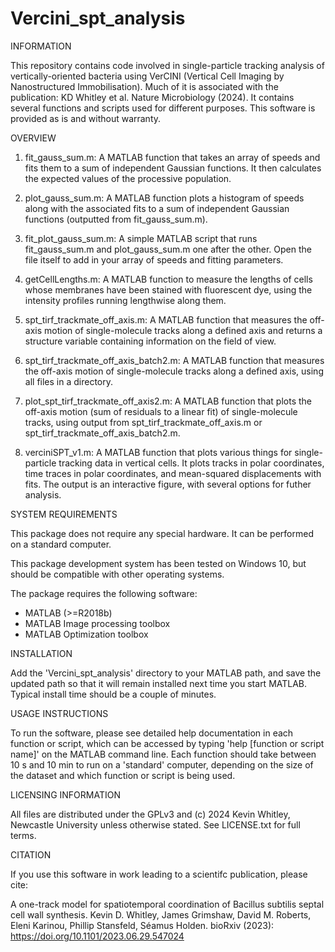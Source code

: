# Vercini_spt_analysis

 INFORMATION
 
This repository contains code involved in single-particle tracking analysis of vertically-oriented bacteria using VerCINI (Vertical Cell Imaging by Nanostructured Immobilisation). Much of it is associated with the publication: KD Whitley et al. Nature Microbiology (2024). It contains several functions and scripts used for different purposes. This software is provided as is and without warranty.

OVERVIEW

1. fit_gauss_sum.m: A MATLAB function that takes an array of speeds and fits them to a sum of independent Gaussian functions. It then calculates the expected values of the processive population.
2. plot_gauss_sum.m: A MATLAB function plots a histogram of speeds along with the associated fits to a sum of independent Gaussian functions (outputted from fit_gauss_sum.m).
3. fit_plot_gauss_sum.m: A simple MATLAB script that runs fit_gauss_sum.m and plot_gauss_sum.m one after the other. Open the file itself to add in your array of speeds and fitting parameters.
4. getCellLengths.m: A MATLAB function to measure the lengths of cells whose membranes have been stained with fluorescent dye, using the intensity profiles running lengthwise along them.
5. spt_tirf_trackmate_off_axis.m: A MATLAB function that measures the off-axis motion of single-molecule tracks along a defined axis and returns a structure variable containing information on the field of view.
6. spt_tirf_trackmate_off_axis_batch2.m: A MATLAB function that measures the off-axis motion of single-molecule tracks along a defined axis, using all files in a directory.
7. plot_spt_tirf_trackmate_off_axis2.m: A MATLAB function that plots the off-axis motion (sum of residuals to a linear fit) of single-molecule tracks, using output from spt_tirf_trackmate_off_axis.m or spt_tirf_trackmate_off_axis_batch2.m.

8. verciniSPT_v1.m: A MATLAB function that plots various things for single-particle tracking data in vertical cells. It plots tracks in polar coordinates, time traces in polar coordinates, and mean-squared displacements with fits. The output is an interactive figure, with several options for futher analysis.

SYSTEM REQUIREMENTS

This package does not require any special hardware. It can be performed on a standard computer.

This package development system has been tested on Windows 10, but should be compatible with other operating systems.

The package requires the following software:

- MATLAB (>=R2018b)
- MATLAB Image processing toolbox
- MATLAB Optimization toolbox

INSTALLATION

Add the 'Vercini_spt_analysis' directory to your MATLAB path, and save the updated path so that it will remain installed next time you start MATLAB. Typical install time should be a couple of minutes.

USAGE INSTRUCTIONS

To run the software, please see detailed help documentation in each function or script, which can be accessed by typing 'help [function or script name]' on the MATLAB command line. Each function should take between 10 s and 10 min to run on a 'standard' computer, depending on the size of the dataset and which function or script is being used.

LICENSING INFORMATION

All files are distributed under the GPLv3 and (c) 2024 Kevin Whitley, Newcastle University unless otherwise stated. See LICENSE.txt for full terms.

CITATION

If you use this software in work leading to a scientifc publication, please cite:

A one-track model for spatiotemporal coordination of Bacillus subtilis septal cell wall synthesis.
Kevin D. Whitley, James Grimshaw, David M. Roberts, Eleni Karinou, Phillip Stansfeld, Séamus Holden. bioRxiv (2023): https://doi.org/10.1101/2023.06.29.547024 
